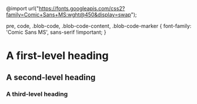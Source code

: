 @import url("https://fonts.googleapis.com/css2?family=Comic+Sans+MS:wght@450&display=swap");

pre, code, .blob-code, .blob-code-content, .blob-code-marker {
  font-family: 'Comic Sans MS', sans-serif !important;
}

# A first-level heading
## A second-level heading
### A third-level heading
